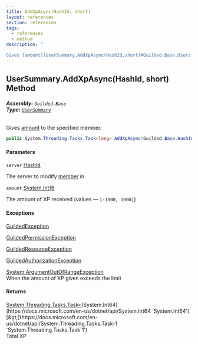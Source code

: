 ```yaml
---
title: AddXpAsync(HashId, short)
layout: references
section: references
tags:
  - references
  - method
description: "

Gives [amount](UserSummary.AddXpAsync(HashId,short)#Guilded.Base.Users.UserSummary.AddXpAsync(Guilded.Base.HashId,short).amount 'Guilded.Base.Users.UserSummary.AddXpAsync(Guilded.Base.HashId, short).amount') to the specified member."
---
```


## UserSummary.AddXpAsync(HashId, short) Method
###### **Assembly:** `Guilded.Base`<br/>**Type:** [`UserSummary`](UserSummary 'Guilded.Base.Users.UserSummary')

Gives [amount](UserSummary.AddXpAsync(HashId,short)#Guilded.Base.Users.UserSummary.AddXpAsync(Guilded.Base.HashId,short).amount 'Guilded.Base.Users.UserSummary.AddXpAsync(Guilded.Base.HashId, short).amount') to the specified member.

```csharp
public System.Threading.Tasks.Task<long> AddXpAsync(Guilded.Base.HashId server, short amount);
```
#### Parameters

<a name='Guilded.Base.Users.UserSummary.AddXpAsync(Guilded.Base.HashId,short).server'></a>

`server` [HashId](HashId 'Guilded.Base.HashId')

The server to modify [member](Member 'Guilded.Base.Servers.Member') in

<a name='Guilded.Base.Users.UserSummary.AddXpAsync(Guilded.Base.HashId,short).amount'></a>

`amount` [System.Int16](https://docs.microsoft.com/en-us/dotnet/api/System.Int16 'System.Int16')

The amount of XP received (values — `[-1000, 1000]`)

#### Exceptions

[GuildedException](GuildedException 'Guilded.Base.GuildedException')

[GuildedPermissionException](GuildedPermissionException 'Guilded.Base.GuildedPermissionException')

[GuildedResourceException](GuildedResourceException 'Guilded.Base.GuildedResourceException')

[GuildedAuthorizationException](GuildedAuthorizationException 'Guilded.Base.GuildedAuthorizationException')

[System.ArgumentOutOfRangeException](https://docs.microsoft.com/en-us/dotnet/api/System.ArgumentOutOfRangeException 'System.ArgumentOutOfRangeException')  
When the amount of XP given exceeds the limit

#### Returns
[System.Threading.Tasks.Task&lt;](https://docs.microsoft.com/en-us/dotnet/api/System.Threading.Tasks.Task-1 'System.Threading.Tasks.Task`1')[System.Int64](https://docs.microsoft.com/en-us/dotnet/api/System.Int64 'System.Int64')[&gt;](https://docs.microsoft.com/en-us/dotnet/api/System.Threading.Tasks.Task-1 'System.Threading.Tasks.Task`1')  
Total XP